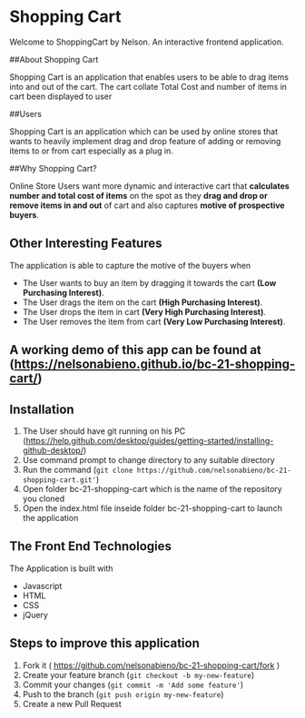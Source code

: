 # Shopping Cart


Welcome to ShoppingCart by Nelson. An interactive frontend application.

##About Shopping Cart

Shopping Cart is an application that enables users to be able to drag items into and out of the cart.
The cart collate Total Cost and number of items in cart been displayed to user

##Users

Shopping Cart is an application which can be used by online stores that wants to heavily implement drag and drop feature of adding or removing items to or from cart especially as a plug in.

##Why Shopping Cart?

Online Store Users want more dynamic and interactive cart that **calculates number and total cost of items** on the spot as they **drag and drop or remove items in and out** of cart and also captures **motive of prospective buyers**.

## Other Interesting Features

The application is able to capture the motive of the buyers when
*   The User wants to buy an item by dragging it towards the cart **(Low Purchasing Interest)**.
*   The User drags the item on the cart **(High Purchasing Interest)**.
*   The User drops the item in cart **(Very High Purchasing Interest)**.
*   The User removes the item from cart **(Very Low Purchasing Interest)**.


## A working demo of this app can be found at (https://nelsonabieno.github.io/bc-21-shopping-cart/)

## Installation

1. The User should have git running on his PC  (https://help.github.com/desktop/guides/getting-started/installing-github-desktop/)
2. Use command prompt to change directory to any suitable directory  
3. Run the command  (`git clone https://github.com/nelsonabieno/bc-21-shopping-cart.git'`)
4. Open folder bc-21-shopping-cart which is the name of the repository you cloned
5. Open the index.html file inseide folder bc-21-shopping-cart to launch the application


## The Front End Technologies 

The Application is built with

* Javascript
* HTML
* CSS
* jQuery

## Steps to improve this application

1. Fork it ( https://github.com/nelsonabieno/bc-21-shopping-cart/fork )
2. Create your feature branch (`git checkout -b my-new-feature`)
3. Commit your changes (`git commit -m 'Add some feature'`)
4. Push to the branch (`git push origin my-new-feature`)
5. Create a new Pull Request

